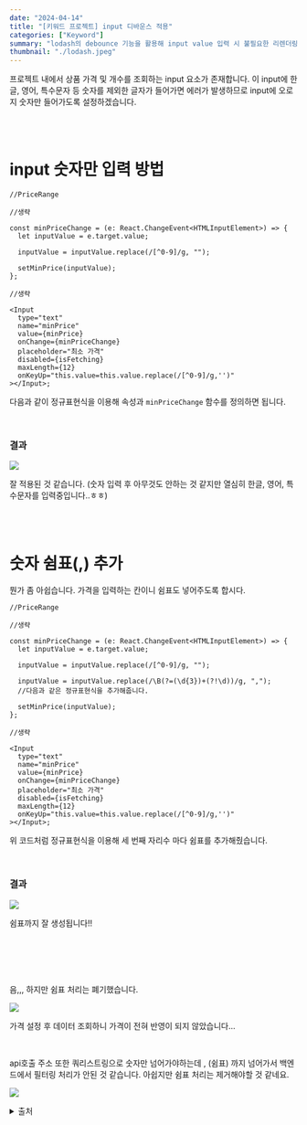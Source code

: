 ```yaml
---
date: "2024-04-14"
title: "[키워드 프로젝트] input 디바운스 적용"
categories: ["Keyword"]
summary: "lodash의 debounce 기능을 활용해 input value 입력 시 불필요한 리렌더링 방지하고 프로젝트 최적화를 이룩해봅시다."
thumbnail: "./lodash.jpeg"
---
```


프로젝트 내에서 상품 가격 및 개수를 조회하는 input 요소가 존재합니다.
이 input에 한글, 영어, 특수문자 등 숫자를 제외한 글자가 들어가면 에러가 발생하므로 input에 오로지 숫자만 들어가도록 설정하겠습니다.

<br><br>

# input 숫자만 입력 방법

```tsx
//PriceRange

//생략

const minPriceChange = (e: React.ChangeEvent<HTMLInputElement>) => {
  let inputValue = e.target.value;

  inputValue = inputValue.replace(/[^0-9]/g, "");

  setMinPrice(inputValue);
};

//생략

<Input
  type="text"
  name="minPrice"
  value={minPrice}
  onChange={minPriceChange}
  placeholder="최소 가격"
  disabled={isFetching}
  maxLength={12}
  onKeyUp="this.value=this.value.replace(/[^0-9]/g,'')"
></Input>;
```

다음과 같이 정규표현식을 이용해 속성과 `minPriceChange` 함수를 정의하면 됩니다.

<br>

### 결과

![](https://velog.velcdn.com/images/dogmnil2007/post/515b95b6-5777-45a1-84e9-c55576b324f7/image.gif)

잘 적용된 것 같습니다. (숫자 입력 후 아무것도 안하는 것 같지만 열심히 한글, 영어, 특수문자를 입력중입니다..ㅎㅎ)

<br>
<br>

# 숫자 쉼표(,) 추가

뭔가 좀 아쉽습니다. 가격을 입력하는 칸이니 쉼표도 넣어주도록 합시다.

```tsx
//PriceRange

//생략

const minPriceChange = (e: React.ChangeEvent<HTMLInputElement>) => {
  let inputValue = e.target.value;

  inputValue = inputValue.replace(/[^0-9]/g, "");

  inputValue = inputValue.replace(/\B(?=(\d{3})+(?!\d))/g, ",");
  //다음과 같은 정규표현식을 추가해줍니다.

  setMinPrice(inputValue);
};

//생략

<Input
  type="text"
  name="minPrice"
  value={minPrice}
  onChange={minPriceChange}
  placeholder="최소 가격"
  disabled={isFetching}
  maxLength={12}
  onKeyUp="this.value=this.value.replace(/[^0-9]/g,'')"
></Input>;
```

위 코드처럼 정규표현식을 이용해 세 번째 자리수 마다 쉼표를 추가해줬습니다.

<br>

### 결과

![](https://velog.velcdn.com/images/dogmnil2007/post/17686f38-329f-4811-9b64-4080a3ba7dcb/image.gif)

쉼표까지 잘 생성됩니다!!

<br><br>
<br>
<br>

음,,, 하지만 쉼표 처리는 폐기했습니다.

![](https://velog.velcdn.com/images/dogmnil2007/post/0eb3a950-bcb8-496d-a453-9f5efc24e782/image.png)

가격 설정 후 데이터 조회하니 가격이 전혀 반영이 되지 않았습니다...

<br>

api호출 주소 또한 쿼리스트링으로 숫자만 넘어가야하는데 , (쉼표) 까지 넘어가서 백엔드에서 필터링 처리가 안된 것 같습니다. 아쉽지만 쉼표 처리는 제거해야할 것 같네요.

![](https://velog.velcdn.com/images/dogmnil2007/post/3d3f38cf-6810-49f4-9a2a-4dd4d6606510/image.png)

<details>

<summary>출처</summary>

<div markdown="1">

https://selinak.tistory.com/35

https://mong-blog.tistory.com/entry/input%EC%97%90-%EC%9E%85%EB%A0%A5%EB%90%9C-%EC%88%AB%EC%9E%90%EC%97%90-%EC%BD%A4%EB%A7%88-%EC%B0%8D%EA%B8%B0

</div>

</details>
